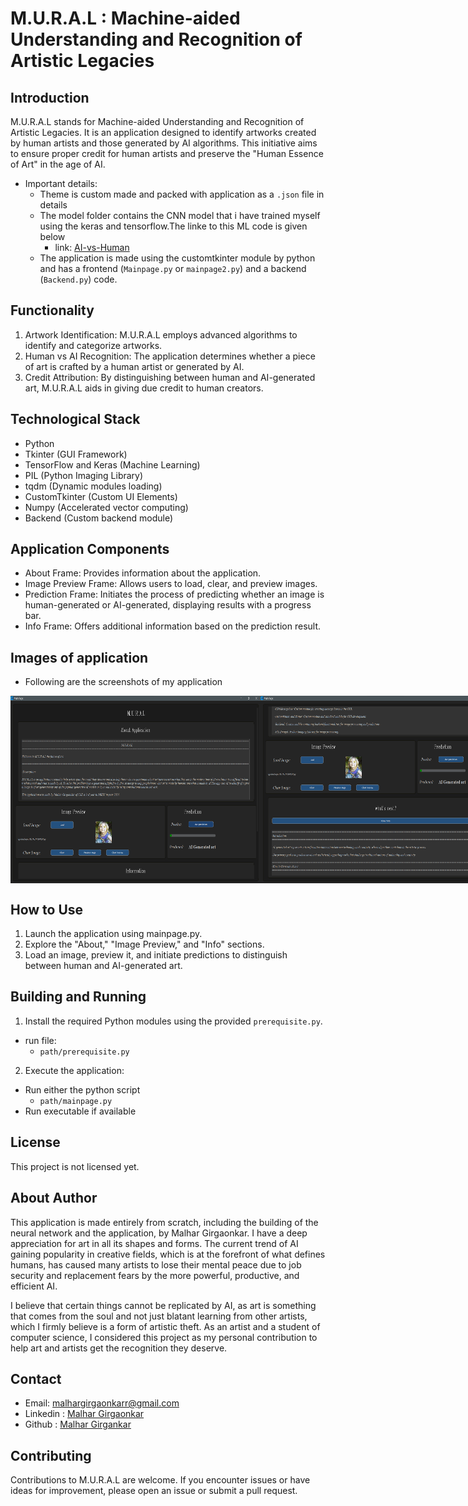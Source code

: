 # M.U.R.A.L : Machine-aided Understanding and Recognition of Artistic Legacies
## Introduction
M.U.R.A.L stands for Machine-aided Understanding and Recognition of Artistic Legacies. It is an application designed to identify artworks created by human artists and those generated by AI algorithms. This initiative aims to ensure proper credit for human artists and preserve the "Human Essence of Art" in the age of AI.
- Important details:
  - Theme is custom made and packed with application as a `.json` file in details
  - The model folder contains the CNN model that i have trained myself using the keras and tensorflow.The linke to this ML code is given below
      - link: [AI-vs-Human](https://github.com/Malhar-Girgaonkar/AI_Art_vs_Human_Art)
  - The application is made using the customtkinter module by python and has a frontend (`Mainpage.py` or `mainpage2.py`) and a backend (`Backend.py`) code.
## Functionality
1. Artwork Identification: M.U.R.A.L employs advanced algorithms to identify and categorize artworks.
2. Human vs AI Recognition: The application determines whether a piece of art is crafted by a human artist or generated by AI.
3. Credit Attribution: By distinguishing between human and AI-generated art, M.U.R.A.L aids in giving due credit to human creators.
## Technological Stack
- Python
- Tkinter (GUI Framework)
- TensorFlow and Keras (Machine Learning)
- PIL (Python Imaging Library)
- tqdm (Dynamic modules loading)
- CustomTkinter (Custom UI Elements)
- Numpy (Accelerated vector computing)
- Backend (Custom backend module)
## Application Components
- About Frame: Provides information about the application.
- Image Preview Frame: Allows users to load, clear, and preview images.
- Prediction Frame: Initiates the process of predicting whether an image is human-generated or AI-generated, displaying results with a progress bar.
- Info Frame: Offers additional information based on the prediction result.
## Images of application
- Following are the screenshots of my application
<div style="display: flex; justify-content: space-between;">
  <img src="https://github.com/Malhar-Girgaonkar/M.U.R.A.L/blob/master/App%20data/Demo/Application%20Screenshot/Screenshot%202024-02-04%20003258.png" alt="Mainpage 1" width="400" height="300"/>
  <img src="https://github.com/Malhar-Girgaonkar/M.U.R.A.L/blob/master/App%20data/Demo/Application%20Screenshot/Screenshot%202024-02-04%20003434.png" alt="Mainpage 1" width="400" height="300"/>
</div>

## How to Use
1. Launch the application using mainpage.py.
2. Explore the "About," "Image Preview," and "Info" sections.
3. Load an image, preview it, and initiate predictions to distinguish between human and AI-generated art.
## Building and Running
1. Install the required Python modules using the provided `prerequisite.py`.
- run file:
     - `path/prerequisite.py`
2. Execute the application:
  - Run either the python script
    - `path/mainpage.py`
  - Run executable if available
## License
This project is not licensed yet.

## About Author
This application is made entirely from scratch, including the building of the neural network and the application, by Malhar Girgaonkar. I have a deep appreciation for art in all its shapes and forms. The current trend of AI gaining popularity in creative fields, which is at the forefront of what defines humans, has caused many artists to lose their mental peace due to job security and replacement fears by the more powerful, productive, and efficient AI.

I believe that certain things cannot be replicated by AI, as art is something that comes from the soul and not just blatant learning from other artists, which I firmly believe is a form of artistic theft. As an artist and a student of computer science, I considered this project as my personal contribution to help art and artists get the recognition they deserve.
## Contact 
- Email: [malhargirgaonkarr@gmail.com](malhargirgaonkarr@gmail.com)
- Linkedin : [Malhar Girgaonkar](https://www.linkedin.com/in/malhar-girgaonkar-b9223a28a?utm_source=share&utm_campaign=share_via&utm_content=profile&utm_medium=android_app)
- Github : [Malhar Girgankar](https://github.com/Malhar-Girgaonkar)
## Contributing
Contributions to M.U.R.A.L are welcome. If you encounter issues or have ideas for improvement, please open an issue or submit a pull request.
